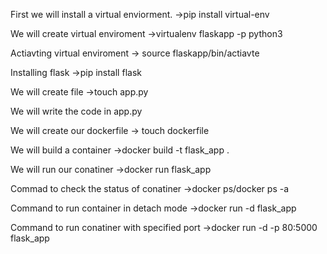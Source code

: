 First we will install a virtual enviorment.
->pip install virtual-env

We will create virtual enviroment
->virtualenv flaskapp -p python3

Actiavting virtual enviroment
-> source flaskapp/bin/actiavte

Installing flask
->pip install flask

We will create file ->touch app.py

We will write the code in app.py

We will create our dockerfile
-> touch dockerfile

We will build a container
->docker build -t flask_app .

We will run our conatiner
->docker run flask_app

Commad to check the status of conatiner
->docker ps/docker ps -a

Command to run container in detach mode
->docker run -d flask_app

Command to run conatiner with specified port
->docker run -d -p 80:5000 flask_app